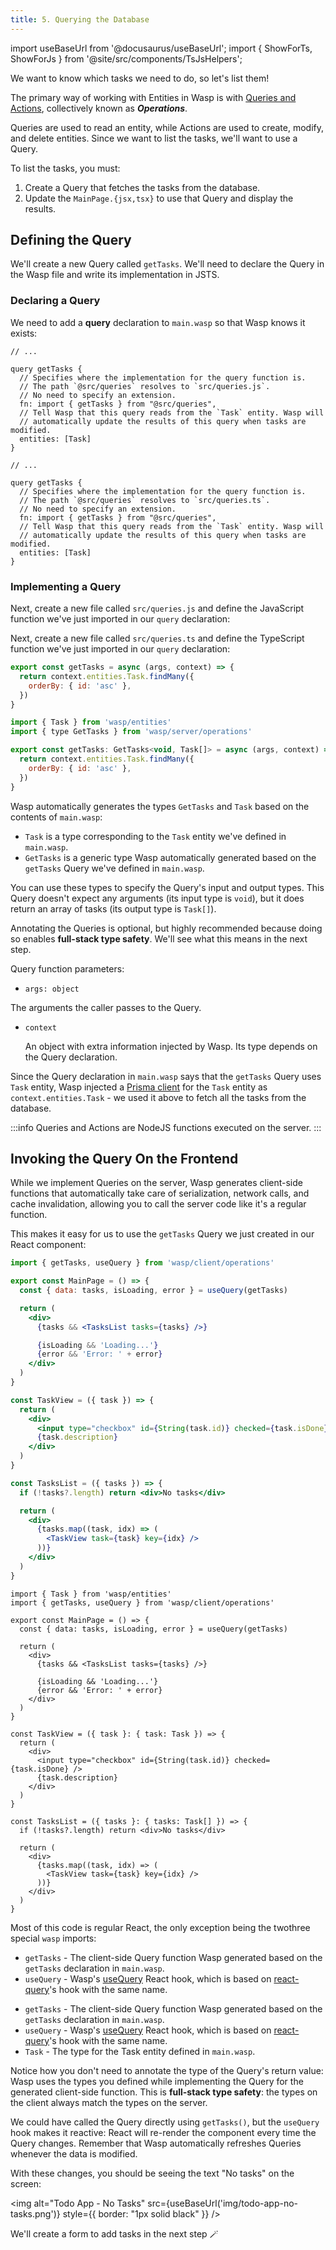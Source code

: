 ```yaml
---
title: 5. Querying the Database
---
```


import useBaseUrl from '@docusaurus/useBaseUrl';
import { ShowForTs, ShowForJs } from '@site/src/components/TsJsHelpers';

We want to know which tasks we need to do, so let's list them!

The primary way of working with Entities in Wasp is with [Queries and Actions](../data-model/operations/overview), collectively known as **_Operations_**.

Queries are used to read an entity, while Actions are used to create, modify, and delete entities. Since we want to list the tasks, we'll want to use a Query.

To list the tasks, you must:

1. Create a Query that fetches the tasks from the database.
2. Update the `MainPage.{jsx,tsx}` to use that Query and display the results.

## Defining the Query

We'll create a new Query called `getTasks`. We'll need to declare the Query in the Wasp file and write its implementation in <ShowForJs>JS</ShowForJs><ShowForTs>TS</ShowForTs>.

### Declaring a Query

We need to add a **query** declaration to `main.wasp` so that Wasp knows it exists:

<Tabs groupId="js-ts">
<TabItem value="js" label="JavaScript">

```wasp title="main.wasp"
// ...

query getTasks {
  // Specifies where the implementation for the query function is.
  // The path `@src/queries` resolves to `src/queries.js`.
  // No need to specify an extension.
  fn: import { getTasks } from "@src/queries",
  // Tell Wasp that this query reads from the `Task` entity. Wasp will
  // automatically update the results of this query when tasks are modified.
  entities: [Task]
}
```

</TabItem>
<TabItem value="ts" label="TypeScript">

```wasp title="main.wasp"
// ...

query getTasks {
  // Specifies where the implementation for the query function is.
  // The path `@src/queries` resolves to `src/queries.ts`.
  // No need to specify an extension.
  fn: import { getTasks } from "@src/queries",
  // Tell Wasp that this query reads from the `Task` entity. Wasp will
  // automatically update the results of this query when tasks are modified.
  entities: [Task]
}
```

</TabItem>
</Tabs>

### Implementing a Query

<ShowForJs>

Next, create a new file called `src/queries.js` and define the JavaScript function we've just imported in our `query` declaration:

</ShowForJs>
<ShowForTs>

Next, create a new file called `src/queries.ts` and define the TypeScript function we've just imported in our `query` declaration:

</ShowForTs>

<Tabs groupId="js-ts">
<TabItem value="js" label="JavaScript">

```js title="src/queries.js"
export const getTasks = async (args, context) => {
  return context.entities.Task.findMany({
    orderBy: { id: 'asc' },
  })
}
```

</TabItem>
<TabItem value="ts" label="TypeScript">

```js title="src/queries.ts"
import { Task } from 'wasp/entities'
import { type GetTasks } from 'wasp/server/operations'

export const getTasks: GetTasks<void, Task[]> = async (args, context) => {
  return context.entities.Task.findMany({
    orderBy: { id: 'asc' },
  })
}
```

Wasp automatically generates the types `GetTasks` and `Task` based on the contents of `main.wasp`:

- `Task` is a type corresponding to the `Task` entity we've defined in `main.wasp`.
- `GetTasks` is a generic type Wasp automatically generated based on the `getTasks` Query we've defined in `main.wasp`.

You can use these types to specify the Query's input and output types. This Query doesn't expect any arguments (its input type is `void`), but it does return an array of tasks (its output type is `Task[]`).

Annotating the Queries is optional, but highly recommended because doing so enables **full-stack type safety**. We'll see what this means in the next step.

</TabItem>
</Tabs>

Query function parameters:
 - `args: object` 

  The arguments the caller passes to the Query.
- `context`

  An object with extra information injected by Wasp. Its type depends on the Query declaration.

Since the Query declaration in `main.wasp` says that the `getTasks` Query uses `Task` entity, Wasp injected a [Prisma client](https://www.prisma.io/docs/reference/tools-and-interfaces/prisma-client/crud) for the `Task` entity as `context.entities.Task` - we used it above to fetch all the tasks from the database.

:::info
Queries and Actions are NodeJS functions executed on the server.
:::

## Invoking the Query On the Frontend

While we implement Queries on the server, Wasp generates client-side functions that automatically take care of serialization, network calls, and cache invalidation, allowing you to call the server code like it's a regular function.

This makes it easy for us to use the `getTasks` Query we just created in our React component:

<Tabs groupId="js-ts">
<TabItem value="js" label="JavaScript">

```jsx {1,4-13,16-35} title="src/MainPage.jsx"
import { getTasks, useQuery } from 'wasp/client/operations'

export const MainPage = () => {
  const { data: tasks, isLoading, error } = useQuery(getTasks)

  return (
    <div>
      {tasks && <TasksList tasks={tasks} />}

      {isLoading && 'Loading...'}
      {error && 'Error: ' + error}
    </div>
  )
}

const TaskView = ({ task }) => {
  return (
    <div>
      <input type="checkbox" id={String(task.id)} checked={task.isDone} />
      {task.description}
    </div>
  )
}

const TasksList = ({ tasks }) => {
  if (!tasks?.length) return <div>No tasks</div>

  return (
    <div>
      {tasks.map((task, idx) => (
        <TaskView task={task} key={idx} />
      ))}
    </div>
  )
}
```

</TabItem>
<TabItem value="ts" label="TypeScript">

```tsx {1-2,5-14,17-36} title="src/MainPage.tsx"
import { Task } from 'wasp/entities'
import { getTasks, useQuery } from 'wasp/client/operations'

export const MainPage = () => {
  const { data: tasks, isLoading, error } = useQuery(getTasks)

  return (
    <div>
      {tasks && <TasksList tasks={tasks} />}

      {isLoading && 'Loading...'}
      {error && 'Error: ' + error}
    </div>
  )
}

const TaskView = ({ task }: { task: Task }) => {
  return (
    <div>
      <input type="checkbox" id={String(task.id)} checked={task.isDone} />
      {task.description}
    </div>
  )
}

const TasksList = ({ tasks }: { tasks: Task[] }) => {
  if (!tasks?.length) return <div>No tasks</div>

  return (
    <div>
      {tasks.map((task, idx) => (
        <TaskView task={task} key={idx} />
      ))}
    </div>
  )
}
```

</TabItem>
</Tabs>

Most of this code is regular React, the only exception being the <ShowForJs>two</ShowForJs><ShowForTs>three</ShowForTs> special `wasp` imports:

<ShowForJs>

- `getTasks` - The client-side Query function Wasp generated based on the `getTasks` declaration in `main.wasp`.
- `useQuery` - Wasp's [useQuery](../data-model/operations/queries#the-usequery-hook-1) React hook, which is based on [react-query](https://github.com/tannerlinsley/react-query)'s hook with the same name.

</ShowForJs>

<ShowForTs>

- `getTasks` - The client-side Query function Wasp generated based on the `getTasks` declaration in `main.wasp`.
- `useQuery` - Wasp's [useQuery](../data-model/operations/queries#the-usequery-hook-1) React hook, which is based on [react-query](https://github.com/tannerlinsley/react-query)'s hook with the same name.
- `Task` - The type for the Task entity defined in `main.wasp`.

Notice how you don't need to annotate the type of the Query's return value: Wasp uses the types you defined while implementing the Query for the generated client-side function. This is **full-stack type safety**: the types on the client always match the types on the server.

</ShowForTs>

We could have called the Query directly using `getTasks()`, but the `useQuery` hook makes it reactive: React will re-render the component every time the Query changes. Remember that Wasp automatically refreshes Queries whenever the data is modified.

With these changes, you should be seeing the text "No tasks" on the screen:

<img alt="Todo App - No Tasks"
src={useBaseUrl('img/todo-app-no-tasks.png')}
style={{ border: "1px solid black" }}
/>

We'll create a form to add tasks in the next step 🪄
